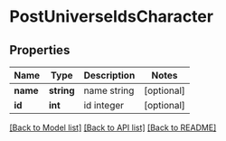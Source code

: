 # PostUniverseIdsCharacter

## Properties
Name | Type | Description | Notes
------------ | ------------- | ------------- | -------------
**name** | **string** | name string | [optional] 
**id** | **int** | id integer | [optional] 

[[Back to Model list]](../README.md#documentation-for-models) [[Back to API list]](../README.md#documentation-for-api-endpoints) [[Back to README]](../README.md)


